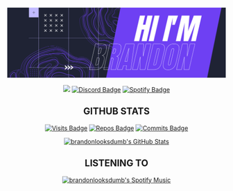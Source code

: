 [![Hi, I'm Brandon](./assets/cover.png)](#)

<div align="center">
  
  <a href="mailto:hello@brandoncodes.dev"><img src="https://img.shields.io/badge/Gmail-D14836?style=for-the-badge&logo=gmail&logoColor=white" /></a>
  [![Discord Badge](https://img.shields.io/badge/Discord-7289DA?style=for-the-badge&logo=discord&logoColor=white)](https://discord.com/users/tadasuke)
  [![Spotify Badge](https://img.shields.io/badge/Spotify-1ED760?&style=for-the-badge&logo=spotify&logoColor=white)](https://open.spotify.com/user/deustch.private)
  
</div>

<div align="center">
  <h2>GITHUB STATS</h2>
</div>

<div align="center">
  
  [![Visits Badge](https://badges.strrl.dev/visits/brandonlooksdumb/brandonlooksdumb?style=for-the-badge&color=6E40F3)](#)
  [![Repos Badge](https://badges.strrl.dev/repos/brandonlooksdumb?style=for-the-badge&color=6E40F3)](https://github.com/brandonlooksdumb?tab=repositories)
  [![Commits Badge](https://badges.strrl.dev/commits/weekly/brandonlooksdumb?style=for-the-badge&color=6E40F3)](https://github.com/brandonlooksdumb?tab=repositories)

</div>

<div align="center">

  [![brandonlooksdumb's GitHub Stats](https://github-readme-stats.vercel.app/api?username=brandonlooksdumb&show_icons=true&line_height=27&count_private=true&title_color=ffffff&text_color=c9cacc&icon_color=6E40F3&bg_color=2F3640)](#)

</div>

<div align="center">
  <h2>LISTENING TO</h2>
</div>

<div align="center">
  
   [![brandonlooksdumb's Spotify Music]( https://data-card-for-spotify.herokuapp.com/api/card?user_id=deustch.private&custom_title=%E2%9C%A8%20Brandon%27s%20vibing%20%E2%9C%A8&limit=5)](#)
  
</div>
